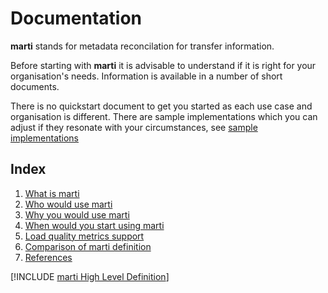 # Documentation

**marti** stands for metadata reconcilation for transfer information.

Before starting with **marti** it is advisable to understand if it is right for
your organisation's needs.  Information is available in a number of short 
documents.

There is no quickstart document to get you started as each use case and
organisation is different. There are sample implementations which you
can adjust if they resonate with your circumstances,
 see [sample implementations](samples/)

## Index

1. [What is marti](what.md)
2. [Who would use marti](who.md)
3. [Why you would use marti](why.md)
4. [When would you start using marti](when.md)
5. [Load quality metrics support](quality.md)
6. [Comparison of marti definition](comparison.md)
7. [References](references.md)


[!INCLUDE [marti High Level Definition](../marti.md)]
